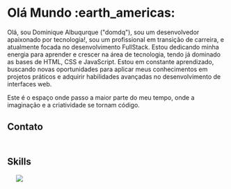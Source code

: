 <h1> Olá Mundo :earth_americas: </h1>

<p> Olá, sou Dominique Albuqurque ("domdq"), sou um desenvolvedor apaixonado por tecnologia!,
sou um profissional em transição de carreira, e atualmente focada no desenvolvimento FullStack.
Estou dedicando minha energia para aprender e crescer na área de tecnologia, tendo já dominado as bases de HTML, CSS e JavaScript.
Estou em constante aprendizado, buscando novas oportunidades para aplicar meus conhecimentos em projetos práticos e adquirir habilidades avançadas no desenvolvimento de interfaces web.

Este é o espaço onde passo a maior parte do meu tempo, onde a imaginação e a criatividade se tornam código. </p>

<h2> Contato </h2>

<a href="https://www.linkedin.com/in/dominique-albuquerque-98823b228/">
  <img src="https://img.shields.io/badge/linkedin-%230077B5.svg?style=for-the-badge&logo=linkedin&logoColor=white" alt="" style="margin-top:8px;">
</a>

<br>

<a href="https://www.instagram.com/domdq_dev/">
  <img src="https://img.shields.io/badge/Instagram-%23E4405F.svg?style=for-the-badge&logo=Instagram&logoColor=white" alt="">
</a>

<br>

<a href="https://wa.me/qr/2DI6W4VJLBZTD1">
  <img src="https://img.shields.io/badge/WhatsApp-25D366?style=for-the-badge&logo=whatsapp&logoColor=white" alt="">
</a>

<br>

<a href="domborgesbr2468@gmail.com">
  <img src="https://img.shields.io/badge/Gmail-EA4335.svg?style=for-the-badge&logo=Gmail&logoColor=white" alt="">
</a>

<h2> Skills </h2>

<img src="https://img.shields.io/badge/HTML5-e34c26?style=for-the-badge&logo=html5&logoColor=white" alt="">

<img src="https://img.shields.io/badge/CSS3-264de4?style=for-the-badge&logo=css3&logoColor=white" alt="">

<img src="https://img.shields.io/badge/JavaScript-F7DF1E?style=for-the-badge&logo=javascript&logoColor=black" alt="">

<img src="https://img.shields.io/badge/Git-F05032.svg?style=for-the-badge&logo=Git&logoColor=white" alt="">

<img src="https://img.shields.io/badge/GitHub-181717.svg?style=for-the-badge&logo=GitHub&logoColor=white" alt="">

<picture>
  <source
    srcset="https://github-readme-stats.vercel.app/api?username=domdq&show_icons=true&theme=moltack"
    media="(prefers-color-scheme: dark)"
  />
  <source
    srcset="https://github-readme-stats.vercel.app/api?username=domdq&show_icons=true"
    media="(prefers-color-scheme: light), (prefers-color-scheme: no-preference)"
  />
  <img src="https://github-readme-stats.vercel.app/api?username=domdq&show_icons=true" />
</picture>



  

